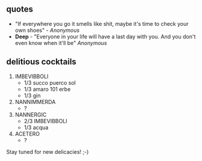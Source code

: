## quotes ##
- "If everywhere you go it smells like shit, maybe it's time to check your own shoes" - *Anonymous*
- **Deep** - "Everyone in your life will have a last day with you. And you don't even know when it'll be"   *Anonymous*

## delitious cocktails ##
1. IMBEVIBBOLI
    - 1/3 succo puerco sol
    - 1/3 amaro 101 erbe
    - 1/3 gin
2. NANNIMMERDA
    - ?
3. NANNERGIC
    - 2/3 IMBEVIBBOLI
    - 1/3 acqua
4. ACETERO
    - ?

Stay tuned for new delicacies! ;-)

